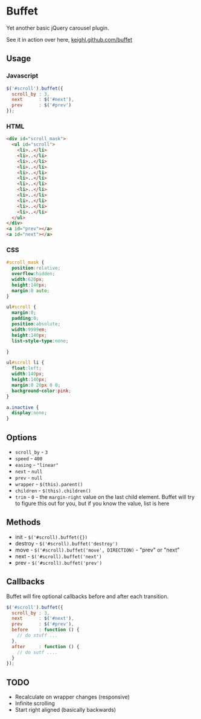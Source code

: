 # Buffet

Yet another basic jQuery carousel plugin. 

See it in action over here, [keighl.github.com/buffet](http://keighl.github.com/buffet)

## Usage

### Javascript

```js
$('#scroll').buffet({
  scroll_by : 3,
  next      : $('#next'),
  prev      : $('#prev')
});
```

### HTML

```html
<div id="scroll_mask">
  <ul id="scroll">
    <li>..</li>
    <li>..</li>
    <li>..</li>
    <li>..</li>
    <li>..</li>
    <li>..</li>
    <li>..</li>
    <li>..</li>
    <li>..</li>
    <li>..</li>
    <li>..</li>
    <li>..</li>
  </ul>
</div>
<a id="prev"></a>
<a id="next"></a>
```
### CSS

```css
#scroll_mask {
  position:relative;
  overflow:hidden;
  width:620px;
  height:140px;
  margin:0 auto;
}

ul#scroll {
  margin:0;
  padding:0;
  position:absolute;
  width:9999em;
  height:140px;
  list-style-type:none;

}

ul#scroll li {
  float:left;
  width:140px;
  height:140px;
  margin:0 20px 0 0;
  background-color:pink;
}

a.inactive {
  display:none;
}
```

## Options

* `scroll_by`     - `3`
* `speed`         - `400`
* `easing`        - `"linear"`
* `next`          - `null`
* `prev`          - `null`
* `wrapper`       - `$(this).parent()`
* `children`      - `$(this).children()`
* `trim`          - `0` - the `margin-right` value on the last child element. Buffet will try to figure this out for you, but if you know the value, list is here

## Methods

* init      - `$('#scroll).buffet({})`
* destroy   - `$('#scroll).buffet('destroy')`
* move      - `$('#scroll).buffet('move', DIRECTION)` - "prev" or "next"
* next      - `$('#scroll).buffet('next')`
* prev      - `$('#scroll).buffet('prev')`

## Callbacks

Buffet will fire optional callbacks before and after each transition.

```js
$('#scroll').buffet({
  scroll_by : 3,
  next      : $('#next'),
  prev      : $('#prev'),
  before    : function () {
    // do stuff ...
  },
  after     : function () {
    // do sutf ....
  }
});
```

## TODO

* Recalculate on wrapper changes (responsive)
* Infinite scrolling
* Start right aligned (basically backwards)



                  